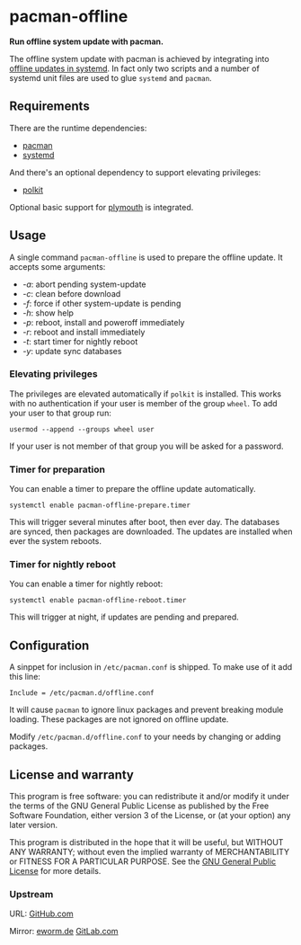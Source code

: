 pacman-offline
==============

**Run offline system update with pacman.**

The offline system update with pacman is achieved by integrating into
[offline updates in systemd](https://www.freedesktop.org/software/systemd/man/systemd.offline-updates.html).
In fact only two scripts and a number of systemd unit files are used to
glue `systemd` and `pacman`.

Requirements
------------

There are the runtime dependencies:

* [pacman](https://archlinux.org/pacman/)
* [systemd](https://www.github.com/systemd/systemd)

And there's an optional dependency to support elevating privileges:

* [polkit](https://github.com/polkit-org/polkit)

Optional basic support for
[plymouth](https://www.freedesktop.org/wiki/Software/Plymouth/) is
integrated.

Usage
-----

A single command `pacman-offline` is used to prepare the offline update.
It accepts some arguments:

* *-a*: abort pending system-update
* *-c*: clean before download
* *-f*: force if other system-update is pending
* *-h*: show help
* *-p*: reboot, install and poweroff immediately
* *-r*: reboot and install immediately
* *-t*: start timer for nightly reboot
* *-y*: update sync databases

### Elevating privileges

The privileges are elevated automatically if `polkit` is installed. This works
with no authentication if your user is member of the group `wheel`. To add your
user to that group run:

    usermod --append --groups wheel user

If your user is not member of that group you will be asked for a password.

### Timer for preparation

You can enable a timer to prepare the offline update automatically.

    systemctl enable pacman-offline-prepare.timer

This will trigger several minutes after boot, then ever day. The databases
are synced, then packages are downloaded. The updates are installed when
ever the system reboots.

### Timer for nightly reboot

You can enable a timer for nightly reboot:

    systemctl enable pacman-offline-reboot.timer

This will trigger at night, if updates are pending and prepared.

Configuration
-------------

A sinppet for inclusion in `/etc/pacman.conf` is shipped. To make use of
it add this line:

    Include = /etc/pacman.d/offline.conf

It will cause `pacman` to ignore linux packages and prevent breaking module
loading. These packages are not ignored on offline update.

Modify `/etc/pacman.d/offline.conf` to your needs by changing or adding
packages.

License and warranty
--------------------

This program is free software: you can redistribute it and/or modify
it under the terms of the GNU General Public License as published by
the Free Software Foundation, either version 3 of the License, or
(at your option) any later version.

This program is distributed in the hope that it will be useful,
but WITHOUT ANY WARRANTY; without even the implied warranty of
MERCHANTABILITY or FITNESS FOR A PARTICULAR PURPOSE.  See the
[GNU General Public License](COPYING.md) for more details.

### Upstream

URL:
[GitHub.com](https://github.com/eworm-de/pacman-offline#pacman-offline)

Mirror:
[eworm.de](https://git.eworm.de/cgit.cgi/pacman-offline/)
[GitLab.com](https://gitlab.com/eworm-de/pacman-offline#pacman-offline)
